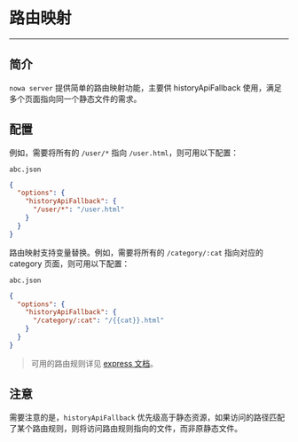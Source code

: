 # 路由映射

---

## 简介

`nowa server` 提供简单的路由映射功能，主要供 historyApiFallback 使用，满足多个页面指向同一个静态文件的需求。

## 配置

例如，需要将所有的 `/user/*` 指向 `/user.html`，则可用以下配置：

`abc.json`
```json
{
  "options": {
    "historyApiFallback": {
      "/user/*": "/user.html"
    }
  }
}
```

路由映射支持变量替换。例如，需要将所有的 `/category/:cat` 指向对应的 category 页面，则可用以下配置：

`abc.json`
```json
{
  "options": {
    "historyApiFallback": {
      "/category/:cat": "/{{cat}}.html"
    }
  }
}
```

> 可用的路由规则详见 [express 文档](http://expressjs.com/)。

## 注意

需要注意的是，`historyApiFallback` 优先级高于静态资源，如果访问的路径匹配了某个路由规则，则将访问路由规则指向的文件，而非原静态文件。

